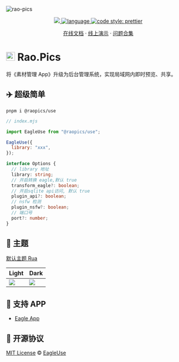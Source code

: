 ![rao-pics](https://github.com/rao-pics/core/blob/develop/readme/preview.gif?raw=true)

<p align='center'>
    <a href="https://github.com/rao-pics/core/blob/master/LICENSE" target="_blank">
        <img src="https://img.shields.io/github/license/meetqy/eagleuse"/>
    </a>
    <a href="https://www.typescriptlang.org" target="_black">
        <img src="https://img.shields.io/badge/language-TypeScript-blue.svg" alt="language">
    </a>
    <a href="https://github.com/prettier/prettier" target="_black"> 
        <img alt="code style: prettier" src="https://img.shields.io/badge/code_style-prettier-ff69b4.svg"/> 
    </a>
</p>

<p align='center'>
    <a href="https://docs.rao.pics">在线文档</a> ·
    <a href='https://rao.pics'>线上演示</a> ·
    <a href='https://github.com/rao-pics/core/issues/61'>问题合集</a> 
</p>

# <img src='https://raw.githubusercontent.com/rao-pics/rua/main/public/favicon.ico?raw=true' height="24px" width="24px" /> Rao.Pics

将《素材管理 App》升级为后台管理系统，实现局域网内即时预览、共享。

## ✈️ 超级简单

```
pnpm i @raopics/use
```

```js
// index.mjs

import EagleUse from "@raopics/use";

EagleUse({
  library: "xxx",
});
```

```ts
interface Options {
  // library 地址
  library: string;
  // 开启转换 eagle,默认 true
  transform_eagle?: boolean;
  // 开启sqlite api访问, 默认 true
  plugin_api?: boolean;
  // nsfw 检测
  plugin_nsfw?: boolean;
  // 端口号
  port?: number;
}
```

## 🎨 主题

[默认主题 Rua](https://github.com/rao-pics/rua)

| Light                                                             | Dark                                                              |
| ----------------------------------------------------------------- | ----------------------------------------------------------------- |
| ![](https://github.com/rao-pics/rua/raw/main/readme/preview1.jpg) | ![](https://github.com/rao-pics/rua/raw/main/readme/preview2.jpg) |

## 📏 支持 APP

- [Eagle App](https://eagle.cool/)

## 📄 开源协议

[MIT License](https://github.com/rao-pics/core/blob/master/LICENSE) © [EagleUse](https://github.com/eagleuse)
